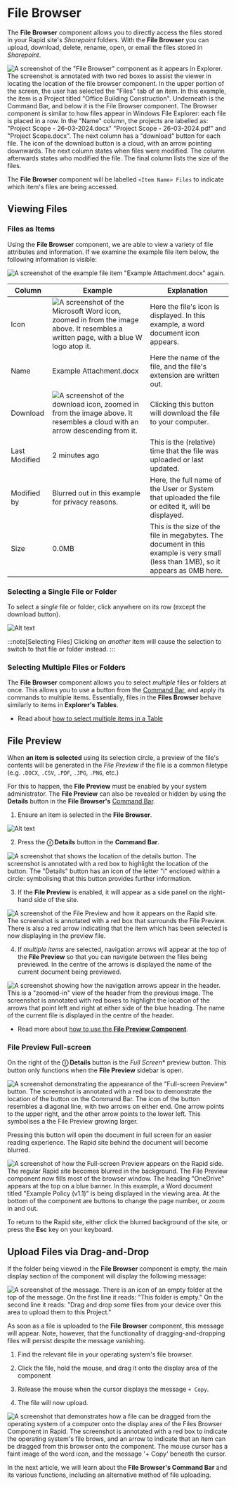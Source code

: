 # File Browser

The **File Browser** component allows you to directly access the files stored in your Rapid site's *Sharepoint* folders. With the **File Browser** you can upload, download, delete, rename, open, or email the files stored in *Sharepoint*.

![A screenshot of the "File Browser" component as it appears in Explorer. The screenshot is annotated with two red boxes to assist the viewer in locating the location of the file browser component. In the upper portion of the screen, the user has selected the "Files" tab of an item. In this example, the item is a Project titled "Office Building Construction". Underneath is the Command Bar, and below it is the File Browser component. The Browser component is similar to how files appear in Windows File Explorer: each file is placed in a row. In the "Name" column, the projects are labelled as: "Project Scope - 26-03-2024.docx" "Project Scope - 26-03-2024.pdf" and "Project Scope.docx". The next column has a "download" button for each file. The icon of the download button is a cloud, with an arrow pointing downwards. The next column states when files were modified. The column afterwards states who modified the file. The final column lists the size of the files.](<File Browser Example.png>)

The **File Browser** component will be labelled `<Item Name> Files` to indicate which item's files are being accessed.

<!-- These docs regarding how to configure document storage now seems outdated as its set up automatically? Or am I missing something...? We also discuss how to set up the component in Keyper Manual. -->

## Viewing Files

### Files as Items

Using the **File Browser** component, we are able to view a variety of file attributes and information. If we examine the example file item below, the following information is visible:

![A screenshot of the example file item "Example Attachment.docx" again.](<Files Item.png>)

| Column | Example | Explanation |
| --- | --- | --- |
| Icon | ![A screenshot of the Microsoft Word icon, zoomed in from the image above. It resembles a written page, with a blue W logo atop it.](<Files Word Example.png>) | Here the file's icon is displayed. In this example, a word document icon appears.|
| Name | Example Attachment.docx | Here the name of the file, and the file's extension are written out.|
| Download | ![A screenshot of the download icon, zoomed in from the image above. It resembles a cloud with an arrow descending from it.](<Files Download Button.png>) | Clicking this button will download the file to your computer.|
| Last Modified | 2 minutes ago | This is the (relative) time that the file was uploaded or last updated. |
| Modified by | Blurred out in this example for privacy reasons. | Here, the full name of the User or System that uploaded the file or edited it, will be displayed.
| Size | 0.0MB | This is the size of the file in megabytes. The document in this example is very small (less than 1MB), so it appears as 0MB here.|

### Selecting a Single File or Folder

To select a *single* file or folder, click anywhere on its row (except the download button).

![Alt text](<Files Selection.png>)

:::note[Selecting Files]
Clicking on *another* item will cause the selection to switch to that file or folder instead.
:::

### Selecting Multiple Files or Folders

The **File Browser** component allows you to select *multiple* files or folders at once. This allows you to use a button from the [Command Bar](</docs/Rapid/3-User Manual/glossary/glossary.md#command-bar>), and apply its commands to multiple items. Essentially, files in the **Files Browser** behave similarly to items in **Explorer's Tables**.

- Read about [how to select multiple items in a Table](</docs/Rapid/3-User Manual/2-Explorer/1-Tables/3-manipulating-data-using-tables/3-manipulating-data-using-tables.md#selecting-multiple-items>)

## File Preview

When **an item is selected** using its selection circle, a preview of the file's contents will be generated in the *File Preview* if the file is a common filetype (e.g. `.DOCX`, `.CSV`, `.PDF`, `.JPG`, `.PNG`, etc.)

For this to happen, the **File Preview** must be enabled by your system administrator. The **File Preview** can also be revealed or hidden by using the **Details** button in the **File Browser's** [Command Bar](</docs/Rapid/3-User Manual/glossary/glossary.md#command-bar>).

1. Ensure an item is selected in the **File Browser**.

![Alt text](<Files Selected Item.png>)

2. Press the **ⓘ Details** button in the **Command Bar**.

![A screenshot that shows the location of the details button. The screenshot is annotated with a red box to highlight the location of the button. The "Details" button has an icon of the letter "i" enclosed within a circle: symbolising that this button provides further information.](<Files Selected Item Details Button.png>)

3. If the **File Preview** is enabled, it will appear as a side panel on the right-hand side of the site.

![A screenshot of the File Preview and how it appears on the Rapid site. The screenshot is annotated with a red box that surrounds the File Preview. There is also a red arrow indicating that the item which has been selected is now displaying in the preview file.](<Files Selected Item Details Pane.png>)

4. If *multiple items* are selected, navigation arrows will appear at the top of the **File Preview** so that you can navigate between the files being previewed. In the centre of the arrows is displayed the name of the current document being previewed.

![A screenshot showing how the navigation arrows appear in the header. This is a "zoomed-in" view of the header from the previous image. The screenshot is annotated with red boxes to highlight the location of the arrows that point left and right at either side of the blue heading. The name of the current file is displayed in the centre of the header.](<Files Selected Multipane.png>)

- Read more about [how to use the **File Preview Component**](</docs/Rapid/3-User Manual/2-Explorer/3-Pages/2-Page Components/File Preview Component/File Preview Component.md>).

### File Preview Full-screen

On the right of the **ⓘ Details** button is the *Full Screen** preview button. This button only functions when the **File Preview** sidebar is open.

![A screenshot demonstrating the appearance of the "Full-screen Preview" button. The screenshot is annotated with a red box to demonstrate the location of the button on the Command Bar. The icon of the button resembles a diagonal line, with two arrows on either end. One arrow points to the upper right, and the other arrow points to the lower left. This symbolises a the File Preview growing larger.](<Preview Fullscreen Button.png>)

Pressing this button will open the document in full screen for an easier reading experience. The Rapid site behind the document will become blurred.

![A screenshot of how the Full-screen Preview appears on the Rapid side. The regular Rapid site becomes blurred in the background. The File Preview component now fills most of the browser window. The heading "OneDrive" appears at the top on a blue banner. In this example, a Word document titled "Example Policy (v1.1)" is being displayed in the viewing area. At the bottom of the component are buttons to change the page number, or zoom in and out.](<Preview Fullscreen.png>)

To return to the Rapid site, either click the blurred background of the site, or press the **Esc** key on your keyboard.

## Upload Files via Drag-and-Drop

If the folder being viewed in the **File Browser** component is empty, the main display section of the component will display the following message:

![A screenshot of the message. There is an icon of an empty folder at the top of the message. On the first line it reads: "This folder is empty." On the second line it reads: "Drag and drop some files from your device over this area to upload them to this Project."](<Files Empty.png>)

As soon as a file is uploaded to the **File Browser** component, this message will appear. Note, however, that the functionality of dragging-and-dropping files will persist despite the message vanishing.

1. Find the relevant file in your operating system's file browser.

2. Click the file, hold the mouse, and drag it onto the display area of the component

3. Release the mouse when the cursor displays the message `+ Copy`.

4. The file will now upload.

![A screenshot that demonstrates how a file can be dragged from the operating system of a computer onto the display area of the Files Browser Component in Rapid. The screenshot is annotated with a red box to indicate the operating system's file brows, and an arrow to indicate that an item can be dragged from this browser onto the component. The mouse cursor has a faint image of the word icon, and the message '+ Copy' beneath the cursor.](<Files DragDrop.png>)

In the next article, we will learn about the **File Browser's Command Bar** and its various functions, including an alternative method of file uploading.
